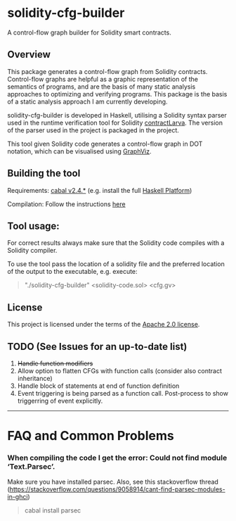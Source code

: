 # solidity-cfg-builder
A control-flow graph builder for Solidity smart contracts.

## Overview

This package generates a control-flow graph from Solidity contracts. Control-flow graphs are helpful as a graphic representation of the semantics of programs, and are the basis of many static analysis approaches to optimizing and verifying programs. This package is the basis of a static analysis approach I am currently developing. 

solidity-cfg-builder is developed in Haskell, utilising a Solidity syntax parser used in the runtime verification tool for Solidity [contractLarva](https://github.com/gordonpace/contractLarva). The version of the parser used in the project is packaged in the project. 

This tool given Solidity code generates a control-flow graph in DOT notation, which can be visualised using [GraphViz](https://www.graphviz.org/).

## Building the tool

Requirements: [cabal v2.4.\*](https://www.haskell.org/cabal/) (e.g. install the full [Haskell Platform](https://www.haskell.org/platform/))

Compilation: Follow the instructions [here](https://cabal.readthedocs.io/en/latest/nix-local-build.html)

## Tool usage:

For correct results always make sure that the Solidity code compiles with a Solidity compiler.

To use the tool pass the location of a solidity file and the preferred location of the output to the executable, e.g. execute:

> "./solidity-cfg-builder" &lt;solidity-code.sol&gt; &lt;cfg.gv&gt;

## License
This project is licensed under the terms of the [Apache 2.0 license](LICENSE).

## TODO (See Issues for an up-to-date list)
1. <s>Handle function modifiers</s>
2. Allow option to flatten CFGs with function calls (consider also contract inheritance)
3. Handle block of statements at end of function definition
4. Event triggering is being parsed as a function call. Post-process to show triggerring of event explicitly.
----
# FAQ and Common Problems

### When compiling the code I get the error: Could not find module ‘Text.Parsec’.
Make sure you have installed parsec.  Also, see this stackoverflow thread (https://stackoverflow.com/questions/9058914/cant-find-parsec-modules-in-ghci)
>cabal install parsec


